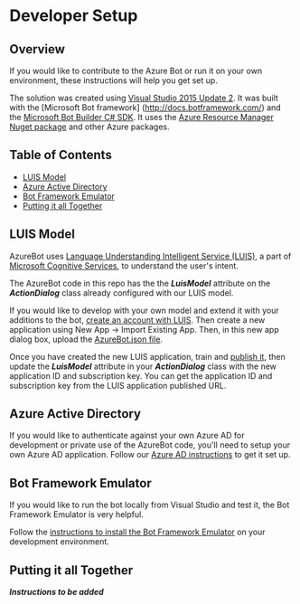 # Developer Setup

## Overview

If you would like to contribute to the Azure Bot or run it on your own environment, these instructions will help you get set up. 

The solution was created using [Visual Studio 2015 Update 2](https://www.visualstudio.com/en-us/news/vs2015-update2-vs.aspx). It was built with the [Microsoft Bot framework] (http://docs.botframework.com/) and the [Microsoft Bot Builder C# SDK](http://docs.botframework.com/sdkreference/csharp/). It uses the [Azure Resource Manager Nuget package](https://www.nuget.org/packages/Microsoft.Azure.Management.ResourceManager) and other Azure packages.

## Table of Contents
- [LUIS Model](#luis)
- [Azure Active Directory](#ad)
- [Bot Framework Emulator](#bot)
- [Putting it all Together](#doit)

## LUIS Model

AzureBot uses [Language Understanding Intelligent Service (LUIS)](https://www.luis.ai), a part of [Microsoft Cognitive Services](https://www.microsoft.com/cognitive-services/), to understand the user's intent. 

The AzureBot code in this repo has the the ***LuisModel*** attribute on the ***ActionDialog*** class already configured with our LUIS model.

If you would like to develop with your own model and extend it with your additions to the bot, [create an account with LUIS](https://www.luis.ai). Then create a new application using New App -> Import Existing App. Then, in this new app dialog box, upload the [AzureBot.json file](../AzureBot/LuisModel/AzureBot.json).   

Once you have created the new LUIS application, train and [publish it](https://www.luis.ai/Help/#PublishingModel), then update the ***LuisModel*** attribute in your ***ActionDialog*** class with the new application ID and subscription key. You can get the application ID and subscription key from the LUIS application published URL.

## Azure Active Directory

If you would like to authenticate against your own Azure AD for development or private use of the AzureBot code, you'll need to setup your own Azure AD application. Follow our [Azure AD instructions](/CreateAzureADforAzureBot.md) to get it set up.

## Bot Framework Emulator

If you would like to run the bot locally from Visual Studio and test it, the Bot Framework Emulator is very helpful.

Follow the [instructions to install the Bot Framework Emulator](https://docs.botframework.com/en-us/tools/bot-framework-emulator/) on your development environment. 

## Putting it all Together

***Instructions to be added***